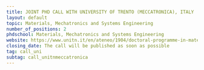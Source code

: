 ```yaml
---
title: JOINT PHD CALL WITH UNIVERSITY OF TRENTO (MECCATRONICA), ITALY  
layout: default
topic: Materials, Mechatronics and Systems Engineering
number_of_positions: 2
phdschool: Materials, Mechatronics and Systems Engineering
website: https://www.unitn.it/en/ateneo/1904/doctoral-programme-in-materials-mechatronics-and-systems-engineering 
closing_date: The call will be published as soon as possible
tag: call_uni
subtag: call_unitnmeccatronica
---
```

